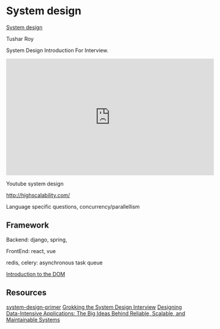 # System design

[System design](https://medium.com/the-andela-way/system-design-in-software-development-f360ce6fcbb9)

Tushar Roy

System Design Introduction For Interview.

<iframe width="560" height="315" src="https://www.youtube.com/embed/UzLMhqg3_Wc" frameborder="0" allowfullscreen></iframe>

Youtube system design

http://highscalability.com/

Language specific questions, concurrency/parallellism

## Framework


Backend: django, spring,

FrontEnd: react, vue

redis, celery: asynchronous task queue

[Introduction to the DOM](https://developer.mozilla.org/en-US/docs/Web/API/Document_Object_Model/Introduction)

## Resources
[system-design-primer](https://github.com/donnemartin/system-design-primer)
[Grokking the System Design Interview](https://www.educative.io/courses/grokking-the-system-design-interview)
[Designing Data-Intensive Applications: The Big Ideas Behind Reliable, Scalable, and Maintainable Systems](https://learning.oreilly.com/library/view/designing-data-intensive-applications/9781491903063/)
